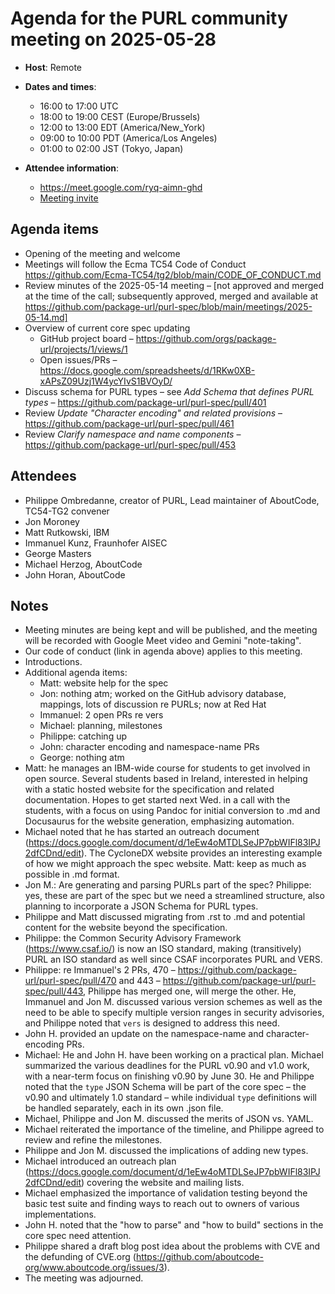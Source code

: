 # Agenda for the PURL community meeting on 2025-05-28

- **Host**: Remote
- **Dates and times**:
    - 16:00 to 17:00 UTC
    - 18:00 to 19:00 CEST (Europe/Brussels)
    - 12:00 to 13:00 EDT (America/New_York)
    - 09:00 to 10:00 PDT (America/Los Angeles)
    - 01:00 to 02:00 JST (Tokyo, Japan)

- **Attendee information**:
    - https://meet.google.com/ryq-aimn-ghd
    - [Meeting invite](https://calendar.google.com/calendar/event?action=TEMPLATE&tmeid=MnFlaXE3a2VqcnJqcTRkN2Vtb2EyMW4xbnRfMjAyNTA1MjhUMTYwMDAwWiBjX2MwODYxYWJlYmRmNjllZjBkZmVjNjgxM2IyN2JmYzdjMjk3ZDU5MThiM2EyZTk3NmZjYTdiYmViMzg1OGE5YjNAZw&tmsrc=c_c0861abebdf69ef0dfec6813b27bfc7c297d5918b3a2e976fca7bbeb3858a9b3%40group.calendar.google.com)

## Agenda items
- Opening of the meeting and welcome
- Meetings will follow the Ecma TC54 Code of Conduct https://github.com/Ecma-TC54/tg2/blob/main/CODE_OF_CONDUCT.md
- Review minutes of the 2025-05-14 meeting – [not approved and merged at the time of the call; subsequently approved, merged and available at https://github.com/package-url/purl-spec/blob/main/meetings/2025-05-14.md]
- Overview of current core spec updating
    - GitHub project board – https://github.com/orgs/package-url/projects/1/views/1
    - Open issues/PRs –  https://docs.google.com/spreadsheets/d/1RKw0XB-xAPsZ09Uzj1W4ycYIvS1BVOyD/
- Discuss schema for PURL types – see *Add Schema that defines PURL types* – https://github.com/package-url/purl-spec/pull/401
- Review *Update "Character encoding" and related provisions* – https://github.com/package-url/purl-spec/pull/461
- Review *Clarify namespace and name components* – https://github.com/package-url/purl-spec/pull/453

## Attendees
- Philippe Ombredanne, creator of PURL, Lead maintainer of AboutCode, TC54-TG2 convener
- Jon Moroney
- Matt Rutkowski, IBM
- Immanuel Kunz, Fraunhofer AISEC
- George Masters
- Michael Herzog, AboutCode
- John Horan, AboutCode

## Notes
- Meeting minutes are being kept and will be published, and the meeting will be recorded with Google Meet video and Gemini "note-taking".
- Our code of conduct (link in agenda above) applies to this meeting.
- Introductions.
- Additional agenda items:
    - Matt: website help for the spec
    - Jon: nothing atm; worked on the GitHub advisory database, mappings, lots of discussion re PURLs; now at Red Hat
    - Immanuel: 2 open PRs re vers
    - Michael: planning, milestones
    - Philippe: catching up
    - John: character encoding and namespace-name PRs
    - George: nothing atm
- Matt: he manages an IBM-wide course for students to get involved in open source.  Several students based in Ireland, interested in helping with a static hosted website for the specification and related documentation.  Hopes to get started next Wed. in a call with the students, with a focus on using Pandoc for initial conversion to .md and Docusaurus for the website generation, emphasizing automation.
- Michael noted that he has started an outreach document (https://docs.google.com/document/d/1eEw4oMTDLSeJP7pbWIFl83IPJ2dfCDnd/edit).  The CycloneDX website provides an interesting example of how we might approach the spec website.  Matt: keep as much as possible in .md format.
- Jon M.: Are generating and parsing PURLs part of the spec?  Philippe: yes, these are part of the spec but we need a streamlined structure, also planning to incorporate a JSON Schema for PURL types.
- Philippe and Matt discussed migrating from .rst to .md and potential content for the website beyond the specification.
- Philippe: the Common Security Advisory Framework (https://www.csaf.io/) is now an ISO standard, making (transitively) PURL an ISO standard as well since CSAF incorporates PURL and VERS.
- Philippe: re Immanuel's 2 PRs, 470 – https://github.com/package-url/purl-spec/pull/470 and 443 – https://github.com/package-url/purl-spec/pull/443, Philippe has merged one, will merge the other.  He, Immanuel and Jon M. discussed various version schemes as well as the need to be able to specify multiple version ranges in security advisories, and Philippe noted that `vers` is designed to address this need.
- John H. provided an update on the namespace-name and character-encoding PRs.
- Michael: He and John H. have been working on a practical plan.  Michael summarized the various deadlines for the PURL v0.90 and v1.0 work, with a near-term focus on finishing v0.90 by June 30.  He and Philippe noted that the `type` JSON Schema will be part of the core spec – the v0.90 and ultimately 1.0 standard – while individual `type` definitions will be handled separately, each in its own .json file.
- Michael, Philippe and Jon M. discussed the merits of JSON vs. YAML.
- Michael reiterated the importance of the timeline, and Philippe agreed to review and refine the milestones.
- Philippe and Jon M. discussed the implications of adding new types.
- Michael introduced an outreach plan (https://docs.google.com/document/d/1eEw4oMTDLSeJP7pbWIFl83IPJ2dfCDnd/edit) covering the website and mailing lists.
- Michael emphasized the importance of validation testing beyond the basic test suite and finding ways to reach out to owners of various implementations.
- John H. noted that the "how to parse" and "how to build" sections in the core spec need attention.
- Philippe shared a draft blog post idea about the problems with CVE and the defunding of CVE.org (https://github.com/aboutcode-org/www.aboutcode.org/issues/3).
- The meeting was adjourned.
